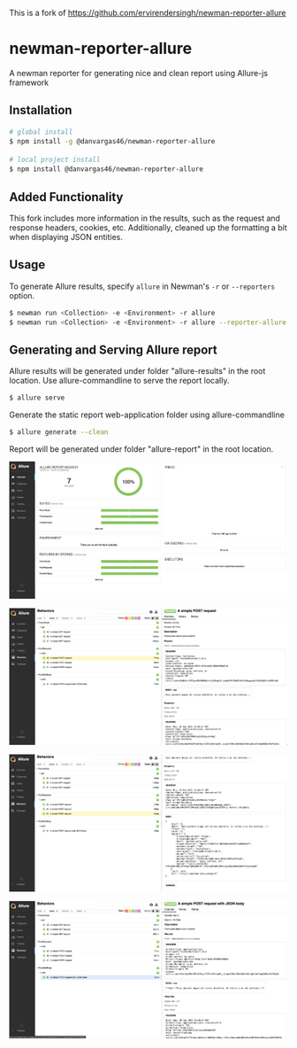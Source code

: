 This is a fork of https://github.com/ervirendersingh/newman-reporter-allure

# newman-reporter-allure
A newman reporter for generating nice and clean report using Allure-js framework

## Installation
```bash
# global install
$ npm install -g @danvargas46/newman-reporter-allure

# local project install
$ npm install @danvargas46/newman-reporter-allure
```

## Added Functionality
This fork includes more information in the results, such as the request and response headers, cookies, etc. Additionally, cleaned up the formatting a bit when displaying JSON entities.

## Usage
To generate Allure results, specify `allure` in Newman's `-r` or `--reporters` option.

```bash
$ newman run <Collection> -e <Environment> -r allure
$ newman run <Collection> -e <Environment> -r allure --reporter-allure-export <allure-results-out-dir>
```

## Generating and Serving Allure report

Allure results will be generated under folder "allure-results" in the root location.
Use allure-commandline to serve the report locally.
  ```bash
  $ allure serve
  ```
Generate the static report web-application folder using allure-commandline 
 ```bash
$ allure generate --clean
```
Report will be generated under folder "allure-report" in the root location.


![Screenshot1](screenshot1.png)

![Screenshot2](screenshot2.png)

![Screenshot3](screenshot3.png)

![Screenshot4](screenshot4.png)